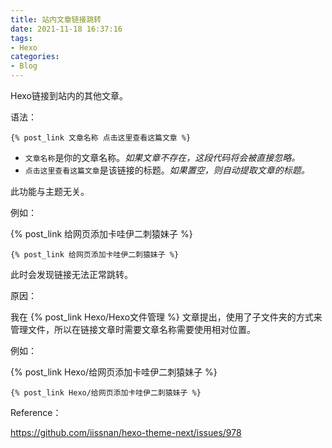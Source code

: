 ```yaml
---
title: 站内文章链接跳转
date: 2021-11-18 16:37:16
tags:
- Hexo
categories:
- Blog
---
```

Hexo链接到站内的其他文章。
<!-- more -->

语法：

```
{% post_link 文章名称 点击这里查看这篇文章 %}
```

- `文章名称`是你的文章名称。*如果文章不存在，这段代码将会被直接忽略。*
- `点击这里查看这篇文章`是该链接的标题。*如果置空，则自动提取文章的标题。*

此功能与主题无关。

例如：

{% post_link 给网页添加卡哇伊二刺猿妹子 %}

```
{% post_link 给网页添加卡哇伊二刺猿妹子 %}
```

此时会发现链接无法正常跳转。

原因：

我在 {% post_link Hexo/Hexo文件管理 %} 文章提出，使用了子文件夹的方式来管理文件，所以在链接文章时需要文章名称需要使用相对位置。

例如：

{% post_link Hexo/给网页添加卡哇伊二刺猿妹子 %}

```
{% post_link Hexo/给网页添加卡哇伊二刺猿妹子 %}
```

Reference：

https://github.com/iissnan/hexo-theme-next/issues/978

